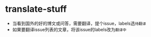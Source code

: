 # translate-stuff

- 当看到国外的好的博文或问答，需要翻译，提个issue，labels选`待翻译`
- 如果要翻译issue列表的文章，将该issue的labels改为`翻译中`
